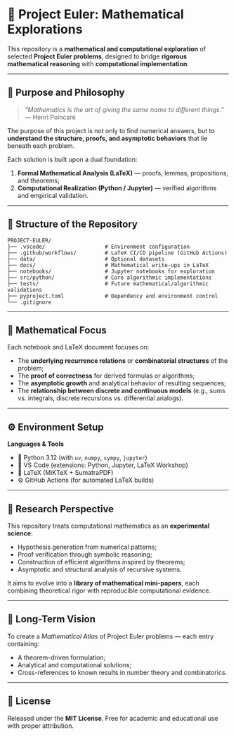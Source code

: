 # 📘 Project Euler: Mathematical Explorations

This repository is a **mathematical and computational exploration** of selected **Project Euler problems**, designed to bridge **rigorous mathematical reasoning** with **computational implementation**.

---

## 🎯 Purpose and Philosophy

> *"Mathematics is the art of giving the same name to different things."* — Henri Poincaré

The purpose of this project is not only to find numerical answers, but to **understand the structure, proofs, and asymptotic behaviors** that lie beneath each problem.

Each solution is built upon a dual foundation:
1. **Formal Mathematical Analysis (LaTeX)** — proofs, lemmas, propositions, and theorems;
2. **Computational Realization (Python / Jupyter)** — verified algorithms and empirical validation.

---

## 🧩 Structure of the Repository

```
PROJECT-EULER/
├── .vscode/                   # Environment configuration
├── .github/workflows/         # LaTeX CI/CD pipeline (GitHub Actions)
├── data/                      # Optional datasets
├── docs/                      # Mathematical write-ups in LaTeX
├── notebooks/                 # Jupyter notebooks for exploration
├── src/python/                # Core algorithmic implementations
├── tests/                     # Future mathematical/algorithmic validations
├── pyproject.toml             # Dependency and environment control
└── .gitignore
```

---

## 🧠 Mathematical Focus

Each notebook and LaTeX document focuses on:
- The **underlying recurrence relations** or **combinatorial structures** of the problem;
- The **proof of correctness** for derived formulas or algorithms;
- The **asymptotic growth** and analytical behavior of resulting sequences;
- The **relationship between discrete and continuous models** (e.g., sums vs. integrals, discrete recursions vs. differential analogs).

---

## ⚙️ Environment Setup

**Languages & Tools**
- 🐍 Python 3.12 (with `uv`, `numpy`, `sympy`, `jupyter`)
- 📘 VS Code (extensions: Python, Jupyter, LaTeX Workshop)
- 📄 LaTeX (MiKTeX + SumatraPDF)
- ⚙️ GitHub Actions (for automated LaTeX builds)

---

## 🔬 Research Perspective

This repository treats computational mathematics as an **experimental science**:

- Hypothesis generation from numerical patterns;
- Proof verification through symbolic reasoning;
- Construction of efficient algorithms inspired by theorems;
- Asymptotic and structural analysis of recursive systems.

It aims to evolve into a **library of mathematical mini-papers**, each combining
theoretical rigor with reproducible computational evidence.

---

## 🧮 Long-Term Vision

To create a *Mathematical Atlas* of Project Euler problems — each entry containing:
- A theorem-driven formulation;
- Analytical and computational solutions;
- Cross-references to known results in number theory and combinatorics.

---

## 📜 License

Released under the **MIT License**.
Free for academic and educational use with proper attribution.

